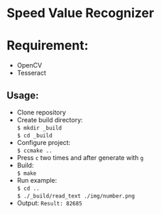 # Speed Value Recognizer

# Requirement:
* OpenCV
* Tesseract

## Usage:
* Clone repository   
* Create build directory:   
`$ mkdir _build`   
`$ cd _build`
* Configure project:   
`$ ccmake ..`   
* Press `c` two times and after generate with `g`   
* Build:   
`$ make`   
* Run example:   
`$ cd ..`  
`$ ./_build/read_text ./img/number.png`  
* Output:
`Result: 82685` 
